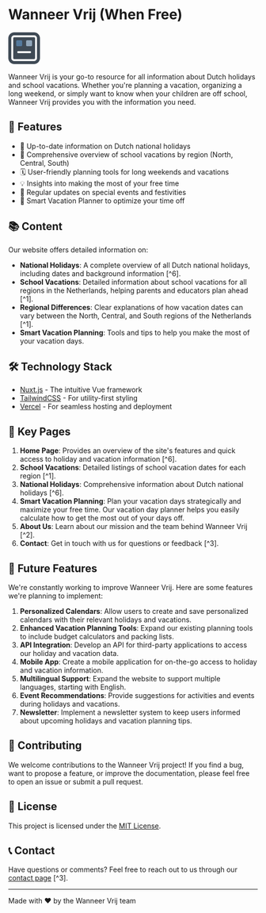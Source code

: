 # Wanneer Vrij (When Free)

![Wanneer Vrij Logo](/public/icon-64x64.png)

Wanneer Vrij is your go-to resource for all information about Dutch holidays and school vacations. Whether you're planning a vacation, organizing a long weekend, or simply want to know when your children are off school, Wanneer Vrij provides you with the information you need.

## 🌟 Features

- 📅 Up-to-date information on Dutch national holidays
- 🏫 Comprehensive overview of school vacations by region (North, Central, South)
- 🗓️ User-friendly planning tools for long weekends and vacations
- 💡 Insights into making the most of your free time
- 🎉 Regular updates on special events and festivities
- 🧠 Smart Vacation Planner to optimize your time off

## 📚 Content

Our website offers detailed information on:

- **National Holidays**: A complete overview of all Dutch national holidays, including dates and background information [^6].
- **School Vacations**: Detailed information about school vacations for all regions in the Netherlands, helping parents and educators plan ahead [^1].
- **Regional Differences**: Clear explanations of how vacation dates can vary between the North, Central, and South regions of the Netherlands [^1].
- **Smart Vacation Planning**: Tools and tips to help you make the most of your vacation days.

## 🛠️ Technology Stack

- [Nuxt.js](https://nuxtjs.org/) - The intuitive Vue framework
- [TailwindCSS](https://tailwindcss.com/) - For utility-first styling
- [Vercel](https://vercel.com/) - For seamless hosting and deployment

## 📅 Key Pages

1. **Home Page**: Provides an overview of the site's features and quick access to holiday and vacation information [^6].
2. **School Vacations**: Detailed listings of school vacation dates for each region [^1].
3. **National Holidays**: Comprehensive information about Dutch national holidays [^6].
4. **Smart Vacation Planning**: Plan your vacation days strategically and maximize your free time. Our vacation day planner helps you easily calculate how to get the most out of your days off.
5. **About Us**: Learn about our mission and the team behind Wanneer Vrij [^2].
6. **Contact**: Get in touch with us for questions or feedback [^3].

## 🔮 Future Features

We're constantly working to improve Wanneer Vrij. Here are some features we're planning to implement:

1. **Personalized Calendars**: Allow users to create and save personalized calendars with their relevant holidays and vacations.
2. **Enhanced Vacation Planning Tools**: Expand our existing planning tools to include budget calculators and packing lists.
3. **API Integration**: Develop an API for third-party applications to access our holiday and vacation data.
4. **Mobile App**: Create a mobile application for on-the-go access to holiday and vacation information.
5. **Multilingual Support**: Expand the website to support multiple languages, starting with English.
6. **Event Recommendations**: Provide suggestions for activities and events during holidays and vacations.
7. **Newsletter**: Implement a newsletter system to keep users informed about upcoming holidays and vacation planning tips.

## 🤝 Contributing

We welcome contributions to the Wanneer Vrij project! If you find a bug, want to propose a feature, or improve the documentation, please feel free to open an issue or submit a pull request.

## 📄 License

This project is licensed under the [MIT License](LICENSE).

## 📞 Contact

Have questions or comments? Feel free to reach out to us through our [contact page](https://wanneervrij.nl/contact) [^3].

---

Made with ❤️ by the Wanneer Vrij team